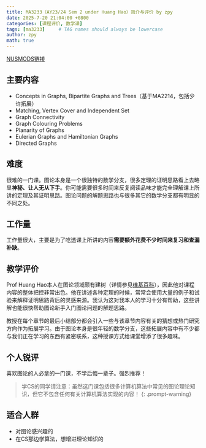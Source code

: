 ```yaml
---
title: MA3233（AY23/24 Sem 2 under Huang Hao）简介与评价 by zpy
date: 2025-7-20 21:04:00 +0800
categories: [课程评价, 数学课]
tags: [ma3233]     # TAG names should always be lowercase
author: zpy
math: true
---
```

[NUSMODS链接](https://nusmods.com/courses/MA3233/combinatorics-and-graphs-ii)

## 主要内容

- Concepts in Graphs, Bipartite Graphs and Trees（基于MA2214，包括少许拓展）
- Matching, Vertex Cover and Independent Set
- Graph Connectivity
- Graph Colouring Problems
- Planarity of Graphs
- Eulerian Graphs and Hamiltonian Graphs
- Directed Graphs

## 难度

很难的一门课。图论本身是一个很独特的数学分支，很多定理的证明思路看上去略显**神秘、让人无从下手**。你可能需要很多时间来反复阅读品味才能完全理解课上所讲的定理及其证明思路。图论问题的解题思路也与很多其它的数学分支都有明显的不同之处。

## 工作量

工作量很大，主要是为了吃透课上所讲的内容**需要额外花费不少时间来复习和查漏补缺**。

## 教学评价

Prof Huang Hao本人在图论领域颇有建树（详情参见[维基百科](https://en.wikipedia.org/wiki/Hao_Huang_(mathematician))），因此他对课程内容的整体把控非常出色。他在讲述各种定理的时候，常常会使用大量的例子和试验来解释证明思路背后的灵感来源。我认为这对我本人的学习十分有帮助，这些讲解也能很快帮助图论新手入门图论问题的解题思路。

教授在每个章节的最后小结部分都会引入一些与该章节内容有关的猜想或热门研究方向作为拓展学习。由于图论本身是很年轻的数学分支，这些拓展内容中有不少都与我们正在学习的东西有紧密联系，这种授课方式给课堂增添了很多趣味。

## 个人锐评

喜欢图论的人必拿的一门课，不学后悔一辈子。强烈推荐！

> 学CS的同学请注意：虽然这门课包括很多计算机算法中常见的图论理论知识，但它不包含任何有关计算机算法实现的内容！
{: .prompt-warning}

## 适合人群

- 对图论感兴趣的
- 在CS那边学算法，想增进理论知识的
